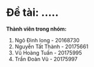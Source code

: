 # Đề tài: .....

**Thành viên trong nhóm:**
1. Ngô Đình long - 20168730
2. Nguyễn Tất Thành - 20175661
3. Vũ Hoàng Tuấn - 20175995
4. Trần Đoàn Vũ - 20175997
